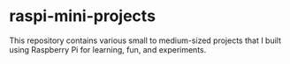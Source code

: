 # raspi-mini-projects
This repository contains various small to medium-sized projects that I built using Raspberry Pi for learning, fun, and experiments.
